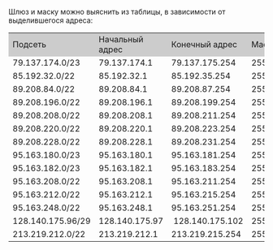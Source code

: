 Шлюз и маску можно выяснить из таблицы, в зависимости от выделившегося адреса:

<table border="0" cellpadding="0" cellspacing="0" width="728"><tbody><tr><td height="19" style="background-color: rgb(204, 204, 204);" width="19.917582417582416%">Подсеть</td><td style="background-color: rgb(204, 204, 204);" width="19.917582417582416%">Начальный адрес</td><td style="background-color: rgb(204, 204, 204);" width="19.917582417582416%">Конечный адрес</td><td style="background-color: rgb(204, 204, 204);" width="14.56043956043956%">Маска подсети</td><td style="width: 8.018%; background-color: rgb(204, 204, 204);" width="10.576923076923077%">Маска сети</td><td style="width: 18.8964%; background-color: rgb(204, 204, 204);" width="15.10989010989011%">Шлюз</td></tr><tr><td height="19">79.137.174.0/23</td><td>79.137.174.1</td><td>79.137.175.254</td><td>255.255.254.0</td><td align="right" style="width: 8.018%;">23</td><td style="width: 18.8964%;">79.137.175.254</td></tr><tr><td height="19">85.192.32.0/22</td><td>85.192.32.1</td><td>85.192.35.254</td><td>255.255.252.0</td><td align="right" style="width: 8.018%;">22</td><td style="width: 18.8964%;">85.192.35.254</td></tr><tr><td height="19">89.208.84.0/22</td><td>89.208.84.1</td><td>89.208.87.254</td><td>255.255.252.0</td><td align="right" style="width: 8.018%;">22</td><td style="width: 18.8964%;">89.208.87.254</td></tr><tr><td height="19">89.208.196.0/22</td><td>89.208.196.1</td><td>89.208.199.254</td><td>255.255.252.0</td><td align="right" style="width: 8.018%;">22</td><td style="width: 18.8964%;">89.208.199.254</td></tr><tr><td height="19">89.208.208.0/22</td><td>89.208.208.1</td><td>89.208.211.254</td><td>255.255.252.0</td><td align="right" style="width: 8.018%;">22</td><td style="width: 18.8964%;">89.208.211.254</td></tr><tr><td height="19">89.208.220.0/22</td><td>89.208.220.1</td><td>89.208.223.254</td><td>255.255.252.0</td><td align="right" style="width: 8.018%;">22</td><td style="width: 18.8964%;">89.208.223.254</td></tr><tr><td height="19">89.208.228.0/22</td><td>89.208.228.1</td><td>89.208.231.254</td><td>255.255.252.0</td><td align="right" style="width: 8.018%;">22</td><td style="width: 18.8964%;">89.208.231.254</td></tr><tr><td height="19">95.163.180.0/23</td><td>95.163.180.1</td><td>95.163.181.254</td><td>255.255.254.0</td><td align="right" style="width: 8.018%;">23</td><td style="width: 18.8964%;">95.163.181.254</td></tr><tr><td height="19">95.163.182.0/23</td><td>95.163.182.1</td><td>95.163.183.254</td><td>255.255.254.0</td><td align="right" style="width: 8.018%;">23</td><td style="width: 18.8964%;">95.163.183.254</td></tr><tr><td height="19">95.163.208.0/22</td><td>95.163.208.1</td><td>95.163.211.254</td><td>255.255.252.0</td><td align="right" style="width: 8.018%;">22</td><td style="width: 18.8964%;">95.163.211.254</td></tr><tr><td height="19">95.163.212.0/22</td><td>95.163.212.1</td><td>95.163.215.254</td><td>255.255.252.0</td><td align="right" style="width: 8.018%;">22</td><td style="width: 18.8964%;">95.163.215.254</td></tr><tr><td height="19">95.163.248.0/22</td><td>95.163.248.1</td><td>95.163.251.254</td><td>255.255.252.0</td><td align="right" style="width: 8.018%;">22</td><td style="width: 18.8964%;">95.163.251.254</td></tr><tr><td height="19">128.140.175.96/29</td><td>128.140.175.97</td><td>&nbsp;128.140.175.102</td><td>255.255.255.248</td><td align="right" style="width: 8.018%;">29</td><td style="width: 18.8964%;">&nbsp;128.140.175.102</td></tr><tr><td height="19">213.219.212.0/22</td><td>213.219.212.1</td><td>213.219.215.254</td><td>255.255.252.0</td><td align="right" style="width: 8.018%;">22</td><td style="width: 18.8964%;">213.219.215.254</td></tr></tbody></table>